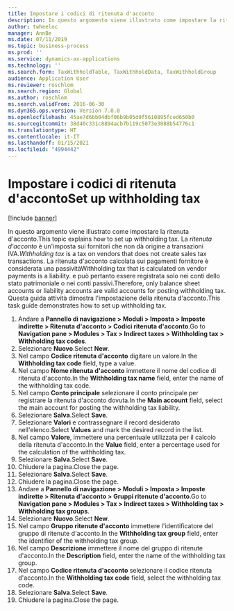 ```yaml
---
title: Impostare i codici di ritenuta d'acconto
description: In questo argomento viene illustrato come impostare la ritenuta d'acconto.
author: twheeloc
manager: AnnBe
ms.date: 07/11/2019
ms.topic: business-process
ms.prod: ''
ms.service: dynamics-ax-applications
ms.technology: ''
ms.search.form: TaxWithholdTable, TaxWithholdData, TaxWithholdGroup
audience: Application User
ms.reviewer: roschlom
ms.search.region: Global
ms.author: roschlom
ms.search.validFrom: 2016-06-30
ms.dyn365.ops.version: Version 7.0.0
ms.openlocfilehash: 45ae7d6bb04dbf06b9b05d9f5610895fced650b0
ms.sourcegitcommit: 38d40c331c8894acb7b119c5073e3088b54776c1
ms.translationtype: HT
ms.contentlocale: it-IT
ms.lasthandoff: 01/15/2021
ms.locfileid: "4994442"
---
```

# <a name="set-up-withholding-tax"></a><span data-ttu-id="8c371-103">Impostare i codici di ritenuta d'acconto</span><span class="sxs-lookup"><span data-stu-id="8c371-103">Set up withholding tax</span></span>

[!include [banner](../../includes/banner.md)]

<span data-ttu-id="8c371-104">In questo argomento viene illustrato come impostare la ritenuta d'acconto.</span><span class="sxs-lookup"><span data-stu-id="8c371-104">This topic explains how to set up withholding tax.</span></span> <span data-ttu-id="8c371-105">La *ritenuta d'acconto* è un'imposta sui fornitori che non dà origine a transazioni IVA.</span><span class="sxs-lookup"><span data-stu-id="8c371-105">*Withholding tax* is a tax on vendors that does not create sales tax transactions.</span></span> <span data-ttu-id="8c371-106">La ritenuta d'acconto calcolata sui pagamenti fornitore è considerata una passività</span><span class="sxs-lookup"><span data-stu-id="8c371-106">Withholding tax that is calculated on vendor payments is a liability.</span></span> <span data-ttu-id="8c371-107">e può pertanto essere registrata solo nei conti dello stato patrimoniale o nei conti passivi.</span><span class="sxs-lookup"><span data-stu-id="8c371-107">Therefore, only balance sheet accounts or liability accounts are valid accounts for posting withholding tax.</span></span> <span data-ttu-id="8c371-108">Questa guida attività dimostra l'impostazione della ritenuta d'acconto.</span><span class="sxs-lookup"><span data-stu-id="8c371-108">This task guide demonstrates how to set up withholding tax.</span></span>

1. <span data-ttu-id="8c371-109">Andare a **Pannello di navigazione > Moduli > Imposta > Imposte indirette > Ritenuta d'acconto > Codici ritenuta d'acconto**.</span><span class="sxs-lookup"><span data-stu-id="8c371-109">Go to **Navigation pane > Modules > Tax > Indirect taxes > Withholding tax > Withholding tax codes**.</span></span>
2. <span data-ttu-id="8c371-110">Selezionare **Nuovo**.</span><span class="sxs-lookup"><span data-stu-id="8c371-110">Select **New**.</span></span>
3. <span data-ttu-id="8c371-111">Nel campo **Codice ritenuta d'acconto** digitare un valore.</span><span class="sxs-lookup"><span data-stu-id="8c371-111">In the **Withholding tax code** field, type a value.</span></span>
4. <span data-ttu-id="8c371-112">Nel campo **Nome ritenuta d'acconto** immettere il nome del codice di ritenuta d'acconto.</span><span class="sxs-lookup"><span data-stu-id="8c371-112">In the **Withholding tax name** field, enter the name of the withholding tax code.</span></span>
5. <span data-ttu-id="8c371-113">Nel campo **Conto principale** selezionare il conto principale per registrare la ritenuta d'acconto dovuta.</span><span class="sxs-lookup"><span data-stu-id="8c371-113">In the **Main account** field, select the main account for posting the withholding tax liability.</span></span>
6. <span data-ttu-id="8c371-114">Selezionare **Salva**.</span><span class="sxs-lookup"><span data-stu-id="8c371-114">Select **Save**.</span></span>
7. <span data-ttu-id="8c371-115">Selezionare **Valori** e contrassegnare il record desiderato nell'elenco.</span><span class="sxs-lookup"><span data-stu-id="8c371-115">Select **Values** and mark the desired record in the list.</span></span>
8. <span data-ttu-id="8c371-116">Nel campo **Valore**, immettere una percentuale utilizzata per il calcolo della ritenuta d'acconto.</span><span class="sxs-lookup"><span data-stu-id="8c371-116">In the **Value** field, enter a percentage used for the calculation of the withholding tax.</span></span>
9. <span data-ttu-id="8c371-117">Selezionare **Salva**.</span><span class="sxs-lookup"><span data-stu-id="8c371-117">Select **Save**.</span></span>
10. <span data-ttu-id="8c371-118">Chiudere la pagina.</span><span class="sxs-lookup"><span data-stu-id="8c371-118">Close the page.</span></span>
11. <span data-ttu-id="8c371-119">Selezionare **Salva**.</span><span class="sxs-lookup"><span data-stu-id="8c371-119">Select **Save**.</span></span>
12. <span data-ttu-id="8c371-120">Chiudere la pagina.</span><span class="sxs-lookup"><span data-stu-id="8c371-120">Close the page.</span></span>
13. <span data-ttu-id="8c371-121">Andare a **Pannello di navigazione > Moduli > Imposta > Imposte indirette > Ritenuta d'acconto > Gruppi ritenute d'acconto**.</span><span class="sxs-lookup"><span data-stu-id="8c371-121">Go to **Navigation pane > Modules > Tax > Indirect taxes > Withholding tax > Withholding tax groups**.</span></span>
14. <span data-ttu-id="8c371-122">Selezionare **Nuovo**.</span><span class="sxs-lookup"><span data-stu-id="8c371-122">Select **New**.</span></span>
15. <span data-ttu-id="8c371-123">Nel campo **Gruppo ritenute d'acconto** immettere l'identificatore del gruppo di ritenute d'acconto.</span><span class="sxs-lookup"><span data-stu-id="8c371-123">In the **Withholding tax group** field, enter the identifier of the withholding tax group.</span></span>
16. <span data-ttu-id="8c371-124">Nel campo **Descrizione** immettere il nome del gruppo di ritenute d'acconto.</span><span class="sxs-lookup"><span data-stu-id="8c371-124">In the **Description** field, enter the name of the withholding tax group.</span></span>
17. <span data-ttu-id="8c371-125">Nel campo **Codice ritenuta d'acconto** selezionare il codice ritenuta d'acconto.</span><span class="sxs-lookup"><span data-stu-id="8c371-125">In the **Withholding tax code** field, select the withholding tax code.</span></span>
18. <span data-ttu-id="8c371-126">Selezionare **Salva**.</span><span class="sxs-lookup"><span data-stu-id="8c371-126">Select **Save**.</span></span>
19. <span data-ttu-id="8c371-127">Chiudere la pagina.</span><span class="sxs-lookup"><span data-stu-id="8c371-127">Close the page.</span></span>

